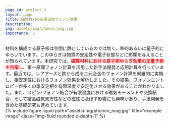 ```yaml
---
page_id: project_3
layout: page
title: 磁性材料の有限温度フォノン効果
description: 
img: assets/img/phonon_mag.jpg
importance: 3
---
```


<div class="row justify-content-sm-center">
    <div class="col-sm-7 mt-3 mt-md-0">
    材料を構成する原子核は空間に静止しているのでは無く、熱的あるいは量子的にゆらいでいます。このゆらぎは物質の安定性や電子状態などに影響を与えることが知られています。本研究では、<font color="red"><b>磁性材料における原子核ゆらぎ効果の定量予測を目指し</b></font>、第一原理フォノン計算を活用した新手法開発と応用計算を行っています。最近では、レアアースと鉄から成る二元合金のフォノン計算を網羅的に実施し、相安定性におけるフォノン効果を解析しました。その結果、フォノンエントロピーが多くの準安定相を有限温度で安定化させる効果があることがわかりました。また、スピン‐フォノン結合が有限温度における磁気モーメントや交換結合、そして結晶磁気異方性などの磁性に及ぼす影響にも興味があり、手法開発を含めた基礎研究も進めています。
    </div>
    <div class="col-sm-5 mt-3 mt-md-0">
        {% include figure.liquid path="assets/img/phonon_mag.jpg" title="example image" class="img-fluid rounded z-depth-1" %}
    </div>
</div>